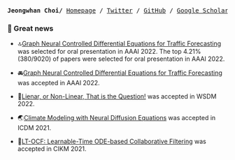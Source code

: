 <p><pre align="center">
<strong>Jeongwhan Choi/</strong> <a href="https://jeongwhanchoi.me">Homepage</a> / <a href="https://twitter.com/jeongwhan_choi">Twitter</a> / <a href="https://github.com/jeongwhanchoi">GitHub</a> / <a href="https://scholar.google.com/citations?user=3MNElkYAAAAJ&hl=en">Google Scholar</a></pre></p>

### :mega: Great news
- :top:[Graph Neural Controlled Differential Equations for Traffic Forecasting](https://arxiv.org/abs/2112.03558) was selected for oral presentation in AAAI 2022. The top 4.21% (380/9020) of papers were selected for oral presentation in AAAI 2022.

- :oncoming_automobile:[Graph Neural Controlled Differential Equations for Traffic Forecasting](https://arxiv.org/abs/2112.03558) was accepted in AAAI 2022.
- :thinking:[Lienar, or Non-Linear, That is the Question!](https://arxiv.org/abs/2111.07265) was accepted in WSDM 2022.
- :earth_asia:[Climate Modeling with Neural Diffusion Equations](https://arxiv.org/abs/2111.06011) was accepted in ICDM 2021.
- :bookmark:[LT-OCF: Learnable-Time ODE-based Collaborative Filtering](https://arxiv.org/abs/2108.06208) was accepted in CIKM 2021.